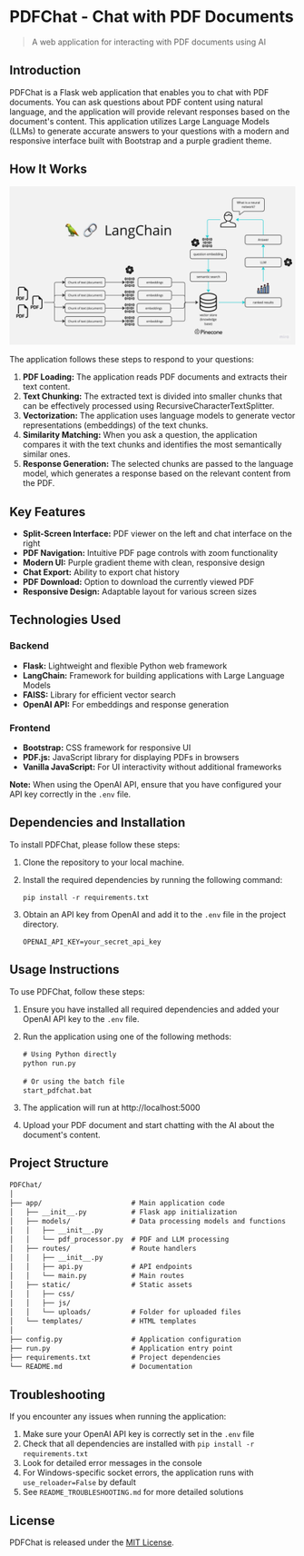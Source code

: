 # PDFChat - Chat with PDF Documents

> A web application for interacting with PDF documents using AI

## Introduction

PDFChat is a Flask web application that enables you to chat with PDF documents. You can ask questions about PDF content using natural language, and the application will provide relevant responses based on the document's content. This application utilizes Large Language Models (LLMs) to generate accurate answers to your questions with a modern and responsive interface built with Bootstrap and a purple gradient theme.

## How It Works

![PDFChat App Diagram](./docs/PDF-LangChain.jpg)

The application follows these steps to respond to your questions:

1. **PDF Loading:** The application reads PDF documents and extracts their text content.
2. **Text Chunking:** The extracted text is divided into smaller chunks that can be effectively processed using RecursiveCharacterTextSplitter.
3. **Vectorization:** The application uses language models to generate vector representations (embeddings) of the text chunks.
4. **Similarity Matching:** When you ask a question, the application compares it with the text chunks and identifies the most semantically similar ones.
5. **Response Generation:** The selected chunks are passed to the language model, which generates a response based on the relevant content from the PDF.

## Key Features

- **Split-Screen Interface:** PDF viewer on the left and chat interface on the right
- **PDF Navigation:** Intuitive PDF page controls with zoom functionality
- **Modern UI:** Purple gradient theme with clean, responsive design
- **Chat Export:** Ability to export chat history
- **PDF Download:** Option to download the currently viewed PDF
- **Responsive Design:** Adaptable layout for various screen sizes

## Technologies Used

### Backend
- **Flask:** Lightweight and flexible Python web framework
- **LangChain:** Framework for building applications with Large Language Models
- **FAISS:** Library for efficient vector search
- **OpenAI API:** For embeddings and response generation

### Frontend
- **Bootstrap:** CSS framework for responsive UI
- **PDF.js:** JavaScript library for displaying PDFs in browsers
- **Vanilla JavaScript:** For UI interactivity without additional frameworks

**Note:** When using the OpenAI API, ensure that you have configured your API key correctly in the `.env` file.

## Dependencies and Installation

To install PDFChat, please follow these steps:

1. Clone the repository to your local machine.

2. Install the required dependencies by running the following command:

    ```
    pip install -r requirements.txt
    ```

3. Obtain an API key from OpenAI and add it to the `.env` file in the project directory.

    ```
    OPENAI_API_KEY=your_secret_api_key
    ```

## Usage Instructions

To use PDFChat, follow these steps:

1. Ensure you have installed all required dependencies and added your OpenAI API key to the `.env` file.

2. Run the application using one of the following methods:

   ```
   # Using Python directly
   python run.py
   
   # Or using the batch file
   start_pdfchat.bat
   ```

3. The application will run at http://localhost:5000

4. Upload your PDF document and start chatting with the AI about the document's content.

## Project Structure

```
PDFChat/
│
├── app/                      # Main application code
│   ├── __init__.py           # Flask app initialization
│   ├── models/               # Data processing models and functions
│   │   ├── __init__.py
│   │   └── pdf_processor.py  # PDF and LLM processing
│   ├── routes/               # Route handlers
│   │   ├── __init__.py
│   │   ├── api.py            # API endpoints
│   │   └── main.py           # Main routes
│   ├── static/               # Static assets
│   │   ├── css/
│   │   ├── js/
│   │   └── uploads/          # Folder for uploaded files
│   └── templates/            # HTML templates
│
├── config.py                 # Application configuration
├── run.py                    # Application entry point
├── requirements.txt          # Project dependencies
└── README.md                 # Documentation
```

## Troubleshooting

If you encounter any issues when running the application:

1. Make sure your OpenAI API key is correctly set in the `.env` file
2. Check that all dependencies are installed with `pip install -r requirements.txt`
3. Look for detailed error messages in the console
4. For Windows-specific socket errors, the application runs with `use_reloader=False` by default
5. See `README_TROUBLESHOOTING.md` for more detailed solutions

## License

PDFChat is released under the [MIT License](https://opensource.org/licenses/MIT).
